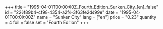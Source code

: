 +++
title = "1995-04-01T00:00:00Z_Fourth_Edition_Sunken_City_[en]_false"
id = "226f89b4-cf98-4354-a2f4-3f63fe2dd99e"
date = "1995-04-01T00:00:00Z"
name = "Sunken City"
lang = ["en"]
price = "0.23"
quantity = 4
foil = false
set = "Fourth Edition"
+++
